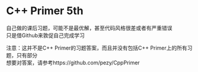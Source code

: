 # C++ Primer 5th
自己做的课后习题，可能不是最优解，甚至代码风格很差或者有严重错误  
只是借Github来敦促自己完成学习

注意：这并不是C++ Primer的习题答案，而且并没有包括C++ Primer上的所有习题，只有部分  
想要对答案，请参考https://github.com/pezy/CppPrimer

